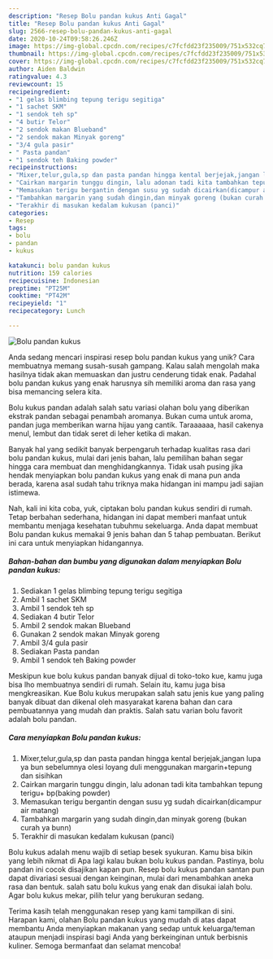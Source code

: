 ```yaml
---
description: "Resep Bolu pandan kukus Anti Gagal"
title: "Resep Bolu pandan kukus Anti Gagal"
slug: 2566-resep-bolu-pandan-kukus-anti-gagal
date: 2020-10-24T09:58:26.246Z
image: https://img-global.cpcdn.com/recipes/c7fcfdd23f235009/751x532cq70/bolu-pandan-kukus-foto-resep-utama.jpg
thumbnail: https://img-global.cpcdn.com/recipes/c7fcfdd23f235009/751x532cq70/bolu-pandan-kukus-foto-resep-utama.jpg
cover: https://img-global.cpcdn.com/recipes/c7fcfdd23f235009/751x532cq70/bolu-pandan-kukus-foto-resep-utama.jpg
author: Aiden Baldwin
ratingvalue: 4.3
reviewcount: 15
recipeingredient:
- "1 gelas blimbing tepung terigu segitiga"
- "1 sachet SKM"
- "1 sendok teh sp"
- "4 butir Telor"
- "2 sendok makan Blueband"
- "2 sendok makan Minyak goreng"
- "3/4 gula pasir"
- " Pasta pandan"
- "1 sendok teh Baking powder"
recipeinstructions:
- "Mixer,telur,gula,sp dan pasta pandan hingga kental berjejak,jangan lupa ya bun sebelumnya olesi loyang duli menggunakan margarin+tepung dan sisihkan"
- "Cairkan margarin tunggu dingin, lalu adonan tadi kita tambahkan tepung terigu+ bp(baking powder)"
- "Memasukan terigu bergantin dengan susu yg sudah dicairkan(dicampur air matang)"
- "Tambahkan margarin yang sudah dingin,dan minyak goreng (bukan curah ya bunn)"
- "Terakhir di masukan kedalam kukusan (panci)"
categories:
- Resep
tags:
- bolu
- pandan
- kukus

katakunci: bolu pandan kukus 
nutrition: 159 calories
recipecuisine: Indonesian
preptime: "PT25M"
cooktime: "PT42M"
recipeyield: "1"
recipecategory: Lunch

---
```



![Bolu pandan kukus](https://img-global.cpcdn.com/recipes/c7fcfdd23f235009/751x532cq70/bolu-pandan-kukus-foto-resep-utama.jpg)

Anda sedang mencari inspirasi resep bolu pandan kukus yang unik? Cara membuatnya memang susah-susah gampang. Kalau salah mengolah maka hasilnya tidak akan memuaskan dan justru cenderung tidak enak. Padahal bolu pandan kukus yang enak harusnya sih memiliki aroma dan rasa yang bisa memancing selera kita.

Bolu kukus pandan adalah salah satu variasi olahan bolu yang diberikan ekstrak pandan sebagai penambah aromanya. Bukan cuma untuk aroma, pandan juga memberikan warna hijau yang cantik. Taraaaaaa, hasil cakenya menul, lembut dan tidak seret di leher ketika di makan.

Banyak hal yang sedikit banyak berpengaruh terhadap kualitas rasa dari bolu pandan kukus, mulai dari jenis bahan, lalu pemilihan bahan segar hingga cara membuat dan menghidangkannya. Tidak usah pusing jika hendak menyiapkan bolu pandan kukus yang enak di mana pun anda berada, karena asal sudah tahu triknya maka hidangan ini mampu jadi sajian istimewa.


Nah, kali ini kita coba, yuk, ciptakan bolu pandan kukus sendiri di rumah. Tetap berbahan sederhana, hidangan ini dapat memberi manfaat untuk membantu menjaga kesehatan tubuhmu sekeluarga. Anda dapat membuat Bolu pandan kukus memakai 9 jenis bahan dan 5 tahap pembuatan. Berikut ini cara untuk menyiapkan hidangannya.

<!--inarticleads1-->

##### Bahan-bahan dan bumbu yang digunakan dalam menyiapkan Bolu pandan kukus:

1. Sediakan 1 gelas blimbing tepung terigu segitiga
1. Ambil 1 sachet SKM
1. Ambil 1 sendok teh sp
1. Sediakan 4 butir Telor
1. Ambil 2 sendok makan Blueband
1. Gunakan 2 sendok makan Minyak goreng
1. Ambil 3/4 gula pasir
1. Sediakan  Pasta pandan
1. Ambil 1 sendok teh Baking powder


Meskipun kue bolu kukus pandan banyak dijual di toko-toko kue, kamu juga bisa lho membuatnya sendiri di rumah. Selain itu, kamu juga bisa mengkreasikan. Kue Bolu kukus merupakan salah satu jenis kue yang paling banyak dibuat dan dikenal oleh masyarakat karena bahan dan cara pembuatannya yang mudah dan praktis. Salah satu varian bolu favorit adalah bolu pandan. 

<!--inarticleads2-->

##### Cara menyiapkan Bolu pandan kukus:

1. Mixer,telur,gula,sp dan pasta pandan hingga kental berjejak,jangan lupa ya bun sebelumnya olesi loyang duli menggunakan margarin+tepung dan sisihkan
1. Cairkan margarin tunggu dingin, lalu adonan tadi kita tambahkan tepung terigu+ bp(baking powder)
1. Memasukan terigu bergantin dengan susu yg sudah dicairkan(dicampur air matang)
1. Tambahkan margarin yang sudah dingin,dan minyak goreng (bukan curah ya bunn)
1. Terakhir di masukan kedalam kukusan (panci)


Bolu kukus adalah menu wajib di setiap besek syukuran. Kamu bisa bikin yang lebih nikmat di Apa lagi kalau bukan bolu kukus pandan. Pastinya, bolu pandan ini cocok disajikan kapan pun. Resep bolu kukus pandan santan pun dapat divariasi sesuai dengan keinginan, mulai dari menambahkan aneka rasa dan bentuk. salah satu bolu kukus yang enak dan disukai ialah bolu. Agar bolu kukus mekar, pilih telur yang berukuran sedang. 

Terima kasih telah menggunakan resep yang kami tampilkan di sini. Harapan kami, olahan Bolu pandan kukus yang mudah di atas dapat membantu Anda menyiapkan makanan yang sedap untuk keluarga/teman ataupun menjadi inspirasi bagi Anda yang berkeinginan untuk berbisnis kuliner. Semoga bermanfaat dan selamat mencoba!
